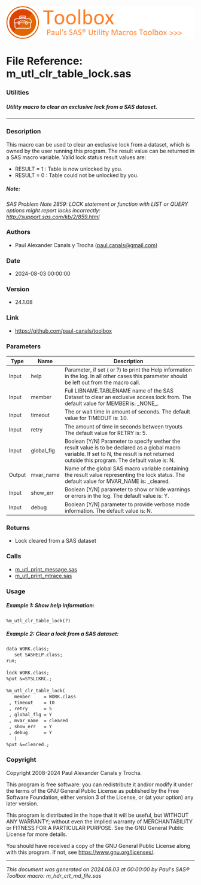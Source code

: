 [![../../misc/images/doc_header.png](../../misc/images/doc_header.png)](#)
# 
# File Reference: m_utl_clr_table_lock.sas

### Utilities

##### Utility macro to clear an exclusive lock from a SAS dataset.

***

### Description
This macro can be used to clear an exclusive lock from a dataset, which is owned by the user running this program. The result value can be returned in a SAS macro variable. Valid lock status result values are:

- RESULT \= 1 : Table is now unlocked by you.
- RESULT \= 0 : Table could not be unlocked by you.



##### *Note:*
*SAS Problem Note 2859: LOCK statement or function with LIST or QUERY options might report locks incorrectly: http://support.sas.com/kb/2/859.html*

### Authors
* Paul Alexander Canals y Trocha (paul.canals@gmail.com)

### Date
* 2024-08-03 00:00:00

### Version
* 24.1.08

### Link
* https://github.com/paul-canals/toolbox

### Parameters
| Type | Name | Description |
| ---- | ---- | ----------- |
| Input | help | Parameter, if set ( or ?) to print the Help information in the log. In all other cases this parameter should be left out from the macro call. |
| Input | member | Full LIBNAME.TABLENAME name of the SAS Dataset to clear an exclusive access lock from. The default value for MEMBER is: \_NONE\_. |
| Input | timeout | The or wait time in amount of seconds. The default value for TIMEOUT is: 10. |
| Input | retry | The amount of time in seconds between tryouts The default value for RETRY is: 5. |
| Input | global_flg | Boolean [Y/N] Parameter to specify wether the result value is to be declared as a global macro variable. If set to N, the result is not returned outside this program. The default value is: N. |
| Output | mvar_name | Name of the global SAS macro variable containing the result value representing the lock status. The default value for MVAR_NAME is: _cleared. |
| Input | show_err | Boolean [Y/N] parameter to show or hide warnings or errors in the log. The default value is: Y. |
| Input | debug | Boolean [Y/N] parameter to provide verbose mode information. The default value is: N. |

### Returns
* Lock cleared from a SAS dataset

### Calls
* [m_utl_print_message.sas](m_utl_print_message.md)
* [m_utl_print_mtrace.sas](m_utl_print_mtrace.md)

### Usage

##### Example 1: Show help information:
```sas
%m_utl_clr_table_lock(?)
```

##### Example 2: Clear a lock from a SAS dataset:
```sas
data WORK.class;
   set SASHELP.class;
run;

lock WORK.class;
%put &=SYSLCKRC.;

%m_utl_clr_table_lock(
   member     = WORK.class
 , timeout    = 10
 , retry      = 5
 , global_flg = Y
 , mvar_name  = cleared
 , show_err   = Y
 , debug      = Y
   )
%put &=cleared.;
```

### Copyright
Copyright 2008-2024 Paul Alexander Canals y Trocha. 
 
This program is free software: you can redistribute it and/or modify 
it under the terms of the GNU General Public License as published by 
the Free Software Foundation, either version 3 of the License, or 
(at your option) any later version. 
 
This program is distributed in the hope that it will be useful, 
but WITHOUT ANY WARRANTY; without even the implied warranty of 
MERCHANTABILITY or FITNESS FOR A PARTICULAR PURPOSE. See the 
GNU General Public License for more details. 
 
You should have received a copy of the GNU General Public License 
along with this program. If not, see <https://www.gnu.org/licenses/>. 


***
*This document was generated on 2024.08.03 at 00:00:00 by Paul's SAS&reg; Toolbox macro: m_hdr_crt_md_file.sas*
